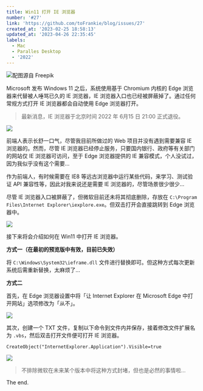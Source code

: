 ```yaml
---
title: Win11 打开 IE 浏览器
number: '#27'
link: 'https://github.com/toFrankie/blog/issues/27'
created_at: '2023-02-25 18:58:13'
updated_at: '2023-04-26 22:35:45'
labels:
  - Mac
  - Paralles Desktop
  - '2022'
---
```

![配图源自 Freepik](https://upload-images.jianshu.io/upload_images/5128488-b49fc3c7a59af604.jpeg?imageMogr2/auto-orient/strip%7CimageView2/2/w/1240)


Microsoft 发布 Windows 11 之后，系统使用基于 Chromium 内核的 Edge 浏览器来代替被人唾骂已久的 IE 浏览器，IE 浏览器入口也已经被屏蔽掉了。通过任何常规方式打开 IE 浏览器都会自动使用 Edge 浏览器打开。

> 最新消息，IE 浏览器于北京时间 2022 年 6月15 日 21:00 正式退役。

![](https://upload-images.jianshu.io/upload_images/5128488-80209fa662e84211.png?imageMogr2/auto-orient/strip%7CimageView2/2/w/1240)

前端人表示长舒一口气，尽管我目前所做过的 Web 项目并没有遇到需要兼容 IE 浏览器的。然而，尽管 IE 浏览器已经停止服务，只要国内银行、政府等有关部门的网站仅 IE 浏览器可访问，至于 Edge 浏览器提供的 IE 兼容模式，个人没试过，因为我似乎没有这个需要...

作为前端人，有时候需要在 IE8 等远古浏览器中运行某些代码，来学习、测试验证 API 兼容性等，因此对我来说还是需要 IE 浏览器的，尽管场景很少很少...

尽管 IE 浏览器入口被屏蔽了，但微软目前还未将其彻底删除，存放在 `C:\Program Files\Internet Explorer\iexplore.exe`。但双击打开会直接跳转到 Edge 浏览器中。

![](https://upload-images.jianshu.io/upload_images/5128488-01b51cdef73c5f0e.png?imageMogr2/auto-orient/strip%7CimageView2/2/w/1240)


接下来将会介绍如何在 Win11 中打开 IE 浏览器。

**方式一（在最初的预览版中有效，目前已失效）**

将 `C:\Windows\System32\ieframe.dll` 文件进行替换即可。但这种方式每次更新系统后需重新替换，太麻烦了...

**方式二**

首先，在 Edge 浏览器设置中将「让 Internet Explorer 在 Microsoft Edge 中打开网站」选项修改为「从不」。

![](https://upload-images.jianshu.io/upload_images/5128488-e966d10243c73758.png?imageMogr2/auto-orient/strip%7CimageView2/2/w/1240)

其次，创建一个 TXT 文件，复制以下命令到文件内并保存，接着修改文件扩展名为 `.vbs`，然后双击打开文件便可打开 IE 浏览器。

```text
CreateObject("InternetExplorer.Application").Visible=true
```

![](https://upload-images.jianshu.io/upload_images/5128488-7d7b8a1703510946.png?imageMogr2/auto-orient/strip%7CimageView2/2/w/1240)

> 不排除微软在未来某个版本中将这种方式封堵，但也是必然的事情啦...

The end.
